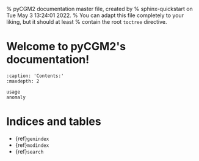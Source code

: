 % pyCGM2 documentation master file, created by
% sphinx-quickstart on Tue May  3 13:24:01 2022.
% You can adapt this file completely to your liking, but it should at least
% contain the root `toctree` directive.

# Welcome to pyCGM2's documentation!

```{toctree}
:caption: 'Contents:'
:maxdepth: 2

usage
anomaly
```



# Indices and tables

- {ref}`genindex`
- {ref}`modindex`
- {ref}`search`
